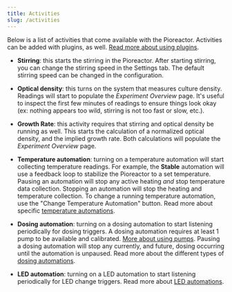 ```yaml
---
title: Activities
slug: /activities
---
```


Below is a list of activities that come available with the Pioreactor. Activities can be added with plugins, as well. [Read more about using plugins](/user-guide/using-community-plugins).

- **Stirring**: this starts the stirring in the Pioreactor. After starting stirring, you can change the stirring speed in the Settings tab. The default stirring speed can be changed in the configuration.

- **Optical density**: this turns on the system that measures culture density. Readings will start to populate the _Experiment Overview_ page. It's useful to inspect the first few minutes of readings to ensure things look okay (ex: nothing appears too wild, stirring is not too fast or slow, etc.).

- **Growth Rate**: this activity requires that stirring and optical density be running as well. This starts the calculation of a normalized optical density, and the implied growth rate. Both calculations will populate the _Experiment Overview_ page.

- **Temperature automation**: turning on a temperature automation will start collecting temperature readings. For example, the **Stable** automation will use a feedback loop to stabilize the Pioreactor to a set temperature. Pausing an automation will stop any active heating _and_ stop temperature data collection. Stopping an automation will stop the heating and temperature collection. To change a running temperature automation, use the "Change Temperature Automation" button. Read more about specific [temperature automations](/user-guide/temperature-automations).

- **Dosing automation**: turning on a dosing automation to start listening periodically for dosing triggers. A dosing automation requires at least 1 pump to be available and calibrated. [More about using pumps](/user-guide/using-pumps). Pausing a dosing automation will stop any currently, and future, dosing occurring until the automation is unpaused. Read more about the different types of [dosing automations](/user-guide/dosing-automations).

- **LED automation**: turning on a LED automation to start listening periodically for LED change triggers. Read more about [LED automations](/user-guide/led-automations).